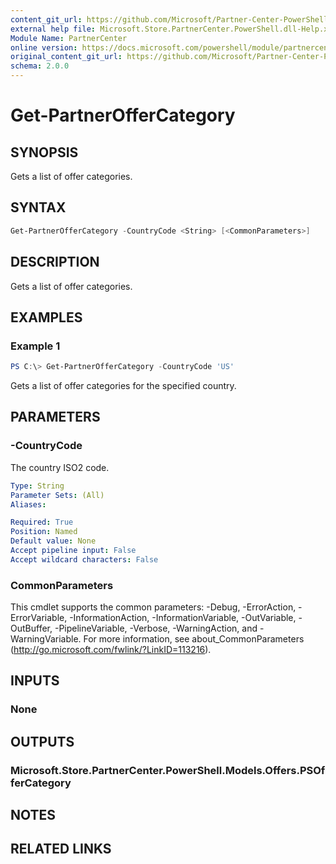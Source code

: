 ```yaml
---
content_git_url: https://github.com/Microsoft/Partner-Center-PowerShell/blob/master/docs/help/Get-PartnerOfferCategory.md
external help file: Microsoft.Store.PartnerCenter.PowerShell.dll-Help.xml
Module Name: PartnerCenter
online version: https://docs.microsoft.com/powershell/module/partnercenter/Get-PartnerOfferCategory
original_content_git_url: https://github.com/Microsoft/Partner-Center-PowerShell/blob/master/docs/help/Get-PartnerOfferCategory.md
schema: 2.0.0
---
```


# Get-PartnerOfferCategory

## SYNOPSIS
Gets a list of offer categories.

## SYNTAX

```powershell
Get-PartnerOfferCategory -CountryCode <String> [<CommonParameters>]
```

## DESCRIPTION
Gets a list of offer categories.

## EXAMPLES

### Example 1
```powershell
PS C:\> Get-PartnerOfferCategory -CountryCode 'US'
```

Gets a list of offer categories for the specified country.

## PARAMETERS

### -CountryCode
The country ISO2 code.

```yaml
Type: String
Parameter Sets: (All)
Aliases:

Required: True
Position: Named
Default value: None
Accept pipeline input: False
Accept wildcard characters: False
```

### CommonParameters
This cmdlet supports the common parameters: -Debug, -ErrorAction, -ErrorVariable, -InformationAction, -InformationVariable, -OutVariable, -OutBuffer, -PipelineVariable, -Verbose, -WarningAction, and -WarningVariable. For more information, see about_CommonParameters (http://go.microsoft.com/fwlink/?LinkID=113216).

## INPUTS

### None

## OUTPUTS

### Microsoft.Store.PartnerCenter.PowerShell.Models.Offers.PSOfferCategory

## NOTES

## RELATED LINKS
